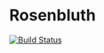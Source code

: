 # Rosenbluth

[![Build Status](https://github.com/tomrobertsof/Rosenbluth.jl/actions/workflows/CI.yml/badge.svg?branch=main)](https://github.com/tomrobertsof/Rosenbluth.jl/actions/workflows/CI.yml?query=branch%3Amain)
